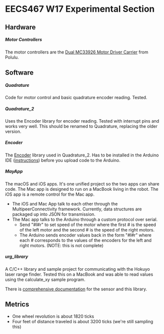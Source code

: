 # EECS467 W17 Experimental Section

## Hardware

##### Motor Controllers

The motor controllers are the [Dual MC33926 Motor Driver Carrier](https://www.pololu.com/product/1213) from Polulu.


## Software

##### Quadrature

Code for motor control and basic quadrature encoder reading. Tested.

##### Quadrature\_2

Uses the Encoder library for encoder reading. Tested with interrupt pins and works very well. This should be renamed to Quadrature, replacing the older version.

##### Encoder

The [Encoder](https://www.pjrc.com/teensy/td_libs_Encoder.html) library used in Quadrature\_2. Has to be installed in the Arduino IDE ([instructions](https://www.arduino.cc/en/Guide/Libraries)) before you upload code to the Arduino.

##### MayApp

The macOS and iOS apps. It's one unified project so the two apps can share code. The Mac app is designed to run on a MacBook living in the robot. The iOS app is a remote control for the Mac app.

- The iOS and Mac App talk to each other through the MultipeerConnectivity framework. Currently, data structures are packaged up into JSON for transmission.
- The Mac app talks to the Arduino through a custom protocol over serial.
    - Send "#l#r" to set speed of the motor where the first # is the speed of the left motor and the second # is the speed of the right motors.
    - The Arduino sends encoder values back in the form "#l#r" where each # corresponds to the values of the encoders for the left and right motors. (NOTE: this is not complete)

##### urg_library

A C/C++ library and sample project for communicating with the Hokuyo laser range finder. Tested this on a MacBook and was able to read values using the calculate_xy sample program.

There is [comprehensive documentation](https://sourceforge.net/p/urgnetwork/wiki/Home/) for the sensor and this library.

## Metrics

- One wheel revolution is about 1820 ticks
- Four feet of distance traveled is about 3200 ticks (we're still sampling this)